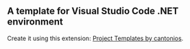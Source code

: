## A template for Visual Studio Code .NET environment
Create it using this extension: [Project Templates by cantonios](https://marketplace.visualstudio.com/items?itemName=cantonios.project-templates).
